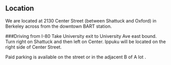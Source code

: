 ## Location

We are located at 2130 Center Street (between Shattuck and Oxford) in Berkeley across from the downtown BART station.

###Driving from I-80
Take University exit to University Ave east bound.
Turn right on Shattuck and then left on Center.
Ippuku will be located on the right side of Center Street.

Paid parking is available on the street or in the adjacent B of A lot .
